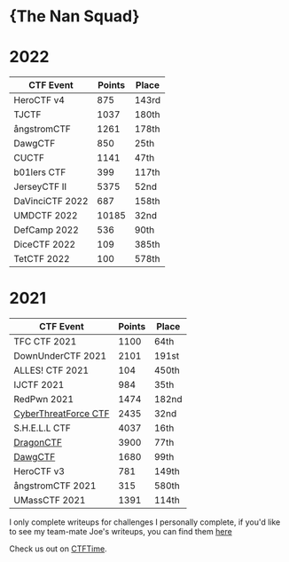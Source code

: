 # **{The Nan Squad}**

# 2022

| CTF Event                                                   | Points | Place |
|------------------                                           |--------|-------|
| HeroCTF v4	                                                | 875    | 143rd |
|	TJCTF                                                       | 1037   | 180th |
|	ångstromCTF                                                 | 1261   | 178th |
|	DawgCTF                                                     | 850    | 25th  |
|	CUCTF                                                       | 1141   | 47th  |
| b01lers CTF	                                                | 399    | 117th |
| JerseyCTF II                                                | 5375   | 52nd  |
| DaVinciCTF 2022                                             | 687    | 158th |
| UMDCTF 2022                                                 | 10185  | 32nd  |
| DefCamp 2022                                                | 536    | 90th  |
| DiceCTF 2022                                                | 109    | 385th |
| TetCTF 2022                                                 | 100    | 578th |


# 2021

| CTF Event                                                   | Points | Place |
|------------------                                           |--------|-------|
| TFC CTF 2021                                                | 1100   | 64th  |
| DownUnderCTF 2021                                           | 2101   | 191st |
| ALLES! CTF 2021                                             | 104    | 450th |
| IJCTF 2021                                                  | 984    | 35th  |
| RedPwn 2021                                                 | 1474   | 182nd |
| [CyberThreatForce CTF](CyberThreatForceCTF/README.md)       | 2435   | 32nd  |
| S.H.E.L.L CTF                                               | 4037   | 16th  |
| [DragonCTF](DragonCTF/README.md)                            | 3900   | 77th  |
| [DawgCTF](DawgCTF/README.md)                                | 1680   | 99th  |
| HeroCTF v3                                                  | 781    | 149th |
| ångstromCTF 2021                                            | 315    | 580th |
| UMassCTF 2021                                               | 1391   | 114th |


I only complete writeups for challenges I personally complete, if you'd like to see my team-mate Joe's writeups, you can find them [here](https://github.com/JoeBentley63/ctf-writeups)

Check us out on [CTFTime](http://ctftime.org/team/150063).
